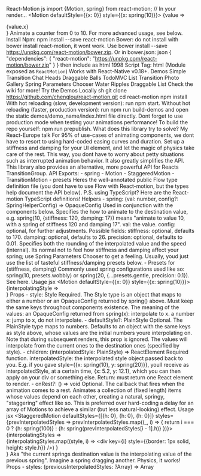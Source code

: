React-Motion js import {Motion, spring} from react-motion; // In your render... <Motion defaultStyle={{x: 0}} style={{x: spring(10)}}> {value => <div>{value.x}</div>} </Motion> Animate a counter from 0 to 10. For more advanced usage, see below. Install Npm: npm install --save react-motion Bower: do not install with bower install react-motion, it wont work. Use bower install --save https://unpkg.com/react-motion/bower.zip. Or in bower.json: json { "dependencies": { "react-motion": "https://unpkg.com/react-motion/bower.zip" } } then include as html <script src="bower_components/react-motion/build/react-motion.js"></script> 1998 Script Tag: html <script src="https://unpkg.com/react-motion/build/react-motion.js"></script> (Module exposed as `ReactMotion`) Works with React-Native v0.18+. Demos Simple Transition Chat Heads Draggable Balls TodoMVC List Transition Photo Gallery Spring Parameters Chooser Water Ripples Draggable List Check the wiki for more! Try the Demos Locally sh git clone https://github.com/chenglou/react-motion.git cd react-motion npm install With hot reloading (slow, development version): run npm start. Without hot reloading (faster, production version): run npm run build-demos and open the static demos/demo_name/index.html file directly. Dont forget to use production mode when testing your animations performance! To build the repo yourself: npm run prepublish. What does this library try to solve? My React-Europe talk For 95% of use-cases of animating components, we dont have to resort to using hard-coded easing curves and duration. Set up a stiffness and damping for your UI element, and let the magic of physics take care of the rest. This way, you dont have to worry about petty situations such as interrupted animation behavior. It also greatly simplifies the API. This library also provides an alternative, more powerful API for Reacts TransitionGroup. API Exports: - spring - Motion - StaggeredMotion - TransitionMotion - presets Heres the well-annotated public Flow type definition file (you dont have to use Flow with React-motion, but the types help document the API below). P.S. using TypeScript? Here are the React-motion TypeScript definitions! Helpers - spring: (val: number, config?: SpringHelperConfig) => OpaqueConfig Used in conjunction with the components below. Specifies the how to animate to the destination value, e.g. spring(10, {stiffness: 120, damping: 17}) means "animate to value 10, with a spring of stiffness 120 and damping 17". val: the value. config: optional, for further adjustments. Possible fields: stiffness: optional, defaults to 170. damping: optional, defaults to 26. precision: optional, defaults to 0.01. Specifies both the rounding of the interpolated value and the speed (internal). Its normal not to feel how stiffness and damping affect your spring; use Spring Parameters Chooser to get a feeling. Usually, youd just use the list of tasteful stiffness/damping presets below. - Presets for {stiffness, damping} Commonly used spring configurations used like so: spring(10, presets.wobbly) or spring(20, {...presets.gentle, precision: 0.1}). See here. <Motion /> Usage jsx <Motion defaultStyle={{x: 0}} style={{x: spring(10)}}> {interpolatingStyle => <div style={interpolatingStyle} />} </Motion> Props - style: Style Required. The Style type is an object that maps to either a number or an OpaqueConfig returned by spring() above. Must keep the same keys throughout components existence. The meaning of the values: an OpaqueConfig returned from spring(x): interpolate to x. a number x: jump to x, do not interpolate. - defaultStyle?: PlainStyle Optional. The PlainStyle type maps to numbers. Defaults to an object with the same keys as style above, whose values are the initial numbers youre interpolating on. Note that during subsequent renders, this prop is ignored. The values will interpolate from the current ones to the destination ones (specified by style). - children: (interpolatedStyle: PlainStyle) => ReactElement Required function. interpolatedStyle: the interpolated style object passed back to you. E.g. if you gave style={{x: spring(10), y: spring(20)}}, youll receive as interpolatedStyle, at a certain time, {x: 5.2, y: 12.1}, which you can then apply on your div or something else. Return: must return one React element to render. - onRest?: () => void Optional. The callback that fires when the animation comes to a rest. <StaggeredMotion /> Animates a collection of (fixed length) items whose values depend on each other, creating a natural, springy, "staggering" effect like so. This is preferred over hard-coding a delay for an array of Motions to achieve a similar (but less natural-looking) effect. Usage jsx <StaggeredMotion defaultStyles={[{h: 0}, {h: 0}, {h: 0}]} styles={prevInterpolatedStyles => prevInterpolatedStyles.map((_, i) => { return i === 0 ? {h: spring(100)} : {h: spring(prevInterpolatedStyles[i - 1].h)} })}> {interpolatingStyles => <div> {interpolatingStyles.map((style, i) => <div key={i} style={{border: 1px solid, height: style.h}} />) } </div> } </StaggeredMotion> Aka "the current springs destination value is the interpolating value of the previous spring". Imagine a spring dragging another. Physics, it works! Props - styles: (previousInterpolatedStyles: ?Array<PlainStyle>) => Array<Style> Required function. Dont forget the "s"! previousInterpolatedStyles: the previously interpolating (array of) styles (undefined at first render, unless defaultStyles is provided). Return: must return an array of Styles containing the destination values, e.g. [{x: spring(10)}, {x: spring(20)}]. - defaultStyles?: Array<PlainStyle> Optional. Similar to Motions defaultStyle, but an array of them. - children: (interpolatedStyles: Array<PlainStyle>) => ReactElement Required function. Similar to Motions children, but accepts the array of interpolated styles instead, e.g. [{x: 5}, {x: 6.4}, {x: 8.1}] (No onRest for StaggeredMotion because we havent found a good semantics for it yet. Voice your support in the issues section.) <TransitionMotion /> Helps you to do mounting and unmounting animation. Usage You have items a, b, c, with their respective style configuration, given to TransitionMotions styles. In its children function, youre passed the three interpolated styles as params; you map over them and produce three components. All is good. During next render, you give only a and b, indicating that you want c gone, but that youd like to animate it reaching value 0, before killing it for good. Fortunately, TransitionMotion has kept c around and still passes it into the children function param. So when youre mapping over these three interpolated styles, youre still producing three components. Itll keep interpolating, while checking cs current value at every frame. Once c reaches the specified 0, TransitionMotion will remove it for good (from the interpolated styles passed to your children function). This time, when mapping through the two remaining interpolated styles, youll produce only two components. c is gone for real. ```jsx import createReactClass from create-react-class; const Demo = createReactClass({ getInitialState() { return { items: [{key: a, size: 10}, {key: b, size: 20}, {key: c, size: 30}], }; }, componentDidMount() { this.setState({ items: [{key: a, size: 10}, {key: b, size: 20}], // remove c. }); }, willLeave() { // triggered when cs gone. Keeping c until its width/height reach 0. return {width: spring(0), height: spring(0)}; }, render() { return ( ({ key: item.key, style: {width: item.size, height: item.size}, }))}> {interpolatedStyles => // first render: a, b, c. Second: still a, b, c! Only last ones a, b. {interpolatedStyles.map(config => { return })} } ); }, }); ``` Props First, two type definitions to ease the comprehension. TransitionStyle: an object of the format {key: string, data?: any, style: Style}. key: required. The ID that TransitionMotion uses to track which configuration is which across renders, even when things are reordered. Typically reused as the component key when you map over the interpolated styles. data: optional. Anything youd like to carry along. This is so that when the previous section examples c disappears, you still get to access cs related data, such as the text to display along with it. style: required. The actual starting style configuration, similar to what you provide for Motions style. Maps keys to either a number or an OpaqueConfig returned by spring(). TransitionPlainStyle: similar to above, except the style fields value is of type PlainStyle, aka an object that maps to numbers. - styles: Array<TransitionStyle> | (previousInterpolatedStyles: ?Array<TransitionPlainStyle>) => Array<TransitionStyle> Required. Accepts either: an array of TransitionStyle configs, e.g. [{key: a, style: {x: spring(0)}}, {key: b, style: {x: spring(10)}}]. a function similar to StaggeredMotion, taking the previously interpolating styles (undefined at first call, unless defaultStyles is provided), and returning the previously mentioned array of configs. You can do staggered mounting animation with this. - defaultStyles?: Array<TransitionPlainStyle> Optional. Similar to the other components defaultStyle/defaultStyles. - children: (interpolatedStyles: Array<TransitionPlainStyle>) => ReactElement Required function. Similar to other two components children. Receive back an array similar to what you provided for defaultStyles, only that each style objects number value represent the currently interpolating value. - willLeave?: (styleThatLeft: TransitionStyle) => ?Style Optional. Defaults to () => null. The magic sauce property. styleThatLeft: the e.g. {key: ..., data: ..., style: ...} object from the styles array, identified by key, that was present during a previous render, and that is now absent, thus triggering the call to willLeave. Note that the style property is exactly what you passed in styles, and is not interpolated. For example, if you passed a spring for x you will receive an object like {x: {stiffness, damping, val, precision}}. Return: null to indicate you want the TransitionStyle gone immediately. A Style object to indicate you want to reach transition to the specified value(s) before killing the TransitionStyle. - didLeave?: (styleThatLeft: {key: string, data?: any}) => void Optional. Defaults to () => {}. styleThatLeft: the {key:..., data:...} that was removed after the finished transition. - willEnter?: (styleThatEntered: TransitionStyle) => PlainStyle Optional. Defaults to styleThatEntered => stripStyle(styleThatEntered.style). Where stripStyle turns {x: spring(10), y: spring(20)} into {x: 10, y: 20}. styleThatEntered: similar to willLeaves, except the TransitionStyle represents the object whose key value was absent during the last render, and that is now present. Return: a defaultStyle-like PlainStyle configuration, e.g. {x: 0, y: 0}, that serves as the starting values of the animation. Under this light, the default provided means "a style config that has the same starting values as the destination values". Note that willEnter and defaultStyles serve different purposes. willEnter only triggers when a previously inexistent TransitionStyle inside styles comes into the new render. (No onRest for TransitionMotion because we havent found a good semantics for it yet. Voice your support in the issues section.) FAQ How do I set the duration of my animation? Hard-coded duration goes against fluid interfaces. If your animation is interrupted mid-way, youd get a weird completion animation if you hard-coded the time. That being said, in the demo section theres a great Spring Parameters Chooser for you to have a feel of what spring is appropriate, rather than guessing a duration in the dark. How do I unmount the TransitionMotion container itself? You dont. Unless you put it in another TransitionMotion... How do I do staggering/chained animation where items animate in one after another? See StaggeredMotion My ref doesnt work in the children function. React string refs wont work: jsx <Motion style={...}>{currentValue => <div ref="stuff" />}</Motion> This is how React works. Heres the callback ref solution.